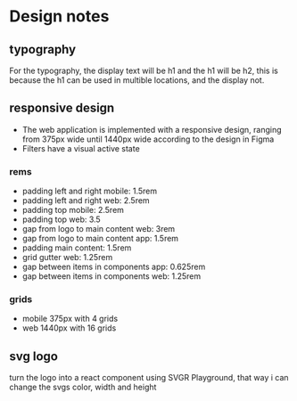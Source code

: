 # Design notes

## typography

For the typography, the display text will be h1 and the h1 will be h2, this is because the h1 can be used in multible locations, and the display not.

## responsive design

- The web application is implemented with a responsive design, ranging from 375px wide until 1440px wide according to the design in Figma
- Filters have a visual active state

### rems

- padding left and right mobile: 1.5rem
- padding left and right web: 2.5rem
- padding top mobile: 2.5rem
- padding top web: 3.5
- gap from logo to main content web: 3rem
- gap from logo to main content app: 1.5rem
- padding main content: 1.5rem
- grid gutter web: 1.25rem
- gap between items in components app: 0.625rem
- gap between items in components web: 1.25rem

### grids

- mobile 375px with 4 grids
- web 1440px with 16 grids

## svg logo

turn the logo into a react component using SVGR Playground, that way i can change the svgs color, width and height
